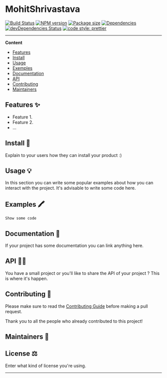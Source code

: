 # MohitShrivastava

[![Build Status](https://travis-ci.com/mohit5783/MohitShrivastava.svg?branch=master)](https://travis-ci.com/mohit5783/MohitShrivastava)
[![NPM version](https://img.shields.io/npm/v/MohitShrivastava?style=flat-square)](https://img.shields.io/npm/v/MohitShrivastava?style=flat-square)
[![Package size](https://img.shields.io/bundlephobia/min/MohitShrivastava)](https://img.shields.io/bundlephobia/min/MohitShrivastava)
[![Dependencies](https://img.shields.io/david/mohit5783/MohitShrivastava.svg?style=popout-square)](https://david-dm.org/mohit5783/MohitShrivastava)
[![devDependencies Status](https://david-dm.org/mohit5783/MohitShrivastava/dev-status.svg?style=flat-square)](https://david-dm.org/mohit5783/MohitShrivastava?type=dev)
[![code style: prettier](https://img.shields.io/badge/code_style-prettier-ff69b4.svg?style=flat-square)](https://github.com/prettier/prettier)


---

**Content**

* [Features](##features)
* [Install](##install)
* [Usage](##usage)
* [Exemples](##exemples)
* [Documentation](##documentation)
* [API](##Api)
* [Contributing](##contributing)
* [Maintainers](##maintainers)

## Features ✨
* Feature 1.
* Feature 2.
* ...

## Install 🐙
Explain to your users how they can install your product :)

## Usage 💡
In this section you can write some popular examples about how you can interact with the project. It's advisable to write some code here.

## Examples 🖍
```
Show some code
```

## Documentation 📄
If your project has some documentation you can link anything here.

## API 👩‍💻
You have a small project or you'll like to share the API of your project ? This is where it's happen.

## Contributing 🍰
Please make sure to read the [Contributing Guide]() before making a pull request.

Thank you to all the people who already contributed to this project!

## Maintainers 👷


## License ⚖️
Enter what kind of license you're using.

---

